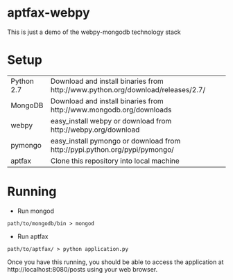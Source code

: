 aptfax-webpy
============

This is just a demo of the webpy-mongodb technology stack

Setup
=====
<table>
  <tr>
    <td>Python 2.7</td><td>Download and install binaries from http://www.python.org/download/releases/2.7/</td>
  </tr>
  <tr>
	<td>MongoDB</td><td>Download and install binaries from http://www.mongodb.org/downloads</td>
  </tr>
  <tr>
	<td>webpy</td><td>easy_install webpy or download from http://webpy.org/download</td>
  </tr>
  <tr>
	<td>pymongo</td><td>easy_install pymongo or download from http://pypi.python.org/pypi/pymongo/</td>
  </tr>
  <tr>
	<td>aptfax</td><td>Clone this repository into local machine</td>
  </tr>
</table>

Running
=======
* Run mongod

``` path/to/mongodb/bin > mongod ```

* Run aptfax

``` path/to/aptfax/ > python application.py ```

Once you have this running, you should be able to access the application at http://localhost:8080/posts using your web browser.